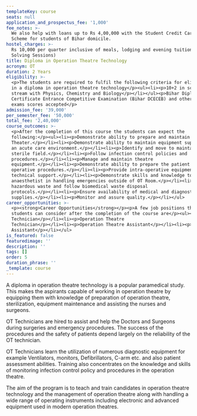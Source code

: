 ```yaml
---
templateKey: course
seats: null
application_and_prospectus_fee: '1,000'
fee_notes: >-
  We also help with loans up to Rs 4,00,000 with the Student Credit Card (DRCC)
  Scheme for students of Bihar domicile.
hostel_charges: >-
  Rs 10,000 per quarter inclusive of meals, lodging and evening tuition (Doubt
  Solving Sessions)
title: Diploma in Operation Theatre Technology
acronym: OT
duration: 2 Years
eligibility: >-
  <p>The students are required to fulfil the following criteria for eligibility
  in a diploma in operation theatre technology</p><ul><li><p>10+2 in science
  stream with Physics, Chemistry and Biology</p></li></ul><p>Bihar Diploma
  Certificate Entrance Competitive Examination (Bihar DCECEB) and other entrance
  exams scores accepted</p>
admission_fee: '39,000'
per_semester_fee: '50,000'
total_fee: '2,40,000'
course_outcomes: >-
  <p>After the completion of this course the students can expect the
  following:</p><ul><li><p>Demonstrate ability to prepare and maintain Operation
  Theater.</p></li><li><p>Demonstrate ability to maintain equipment support in
  an acute care environment.</p></li><li><p>Identify and move to maintain a
  sterile field.</p></li><li><p>Follow infection control policies and
  procedures.</p></li><li><p>Manage and maintain theatre
  equipment.</p></li><li><p>Demonstrate ability to prepare the patient for
  operative procedures.</p></li><li><p>Provide intra-operative equipment and
  technical support.</p></li><li><p>Demonstrate skills and knowledge to assist
  anaesthetist in handling emergencies outside of OT Room.</p></li><li><p>Manage
  hazardous waste and follow biomedical waste disposal
  protocols.</p></li><li><p>Ensure availability of medical and diagnostic
  supplies.</p></li><li><p>Monitor and assure quality.</p></li></ul>
career_opportunities: >-
  <p><strong>Career Opportunities</strong></p><p>A few job positions that the
  students can consider after the completion of the course are</p><ul><li><p>Lab
  Technician</p></li><li><p>Operation Theatre
  Technician</p></li><li><p>Operation Theatre Assistant</p></li><li><p>Research
  Assistant</p></li></ul>
is_featured: false
featuredimage: ''
description: ''
tags: []
order: 5
duration_phrase: ''
_template: course
---
```



A diploma in operation theatre technology is a popular paramedical study. This makes the aspirants capable of working in operation theatre by equipping them with knowledge of preparation of operation theatre, sterilization, equipment maintenance and assisting the nurses and surgeons. 

OT Technicians are hired to assist and help the Doctors and Surgeons during surgeries and emergency procedures. The success of the procedures and the safety of patients depend largely on the reliability of the OT technician.

OT Technicians learn the utilization of numerous diagnostic equipment for example Ventilators, monitors, Defibrillators, C-arm etc. and also patient assessment abilities. Training also concentrates on the knowledge and skills of monitoring infection control policy and procedures in the operation theatre.

The aim of the program is to teach and train candidates in operation theatre technology and the management of operation theatre along with handling a wide range of operating instruments including electronic and advanced equipment used in modern operation theatres.
